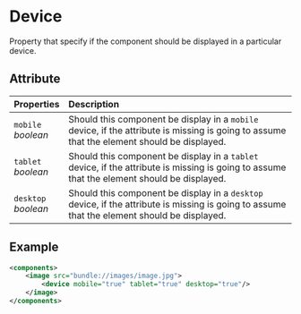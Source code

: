 # Device

Property that specify if the component should be displayed in a particular device.

## Attribute

| Properties                | Description                                                                                                                                  |
| :------------------------ | :------------------------------------------------------------------------------------------------------------------------------------------- |
| `mobile` <br/> _boolean_  | Should this component be display in a `mobile` device, if the attribute is missing is going to assume that the element should be displayed.  |
| `tablet` <br/> _boolean_  | Should this component be display in a `tablet` device, if the attribute is missing is going to assume that the element should be displayed.  |
| `desktop` <br/> _boolean_ | Should this component be display in a `desktop` device, if the attribute is missing is going to assume that the element should be displayed. |

## Example
```xml
<components>
	<image src="bundle://images/image.jpg">
		<device mobile="true" tablet="true" desktop="true"/>
	</image>
</components>
```